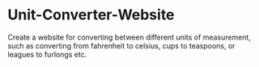# Unit-Converter-Website

 Create a website for converting between different units of measurement, such as converting from fahrenheit to celsius, cups to teaspoons, or leagues to furlongs etc.
